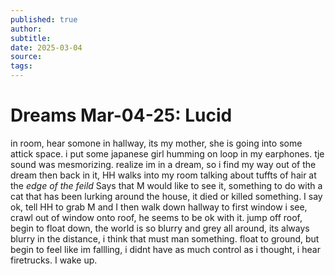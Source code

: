 ```yaml
---
published: true
author: 
subtitle: 
date: 2025-03-04
source: 
tags: 
---
```


# Dreams Mar-04-25: Lucid

in room, hear somone in hallway, its my mother, she is going into some attick space. i put some japanese girl humming on loop in my earphones. tje sound was mesmorizing. realize im in a dream, so i find my way out of the dream then back in it, HH walks into my room talking about tuffts of hair at the *edge of the feild* Says that M would like to see it, something to do with a cat that has been lurking around the house, it died or killed something. I say ok, tell HH to grab M and I then walk down hallway to first window i see, crawl out of window onto roof, he seems to be ok with it. jump off roof, begin to float down, the world is so blurry and grey all around, its always blurry in the distance, i think that must man something. float to ground, but begin to feel like im fallling, i didnt have as much control as i thought, i hear firetrucks. I wake up.